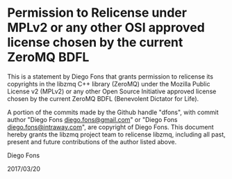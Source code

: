 # Permission to Relicense under MPLv2 or any other OSI approved license chosen by the current ZeroMQ BDFL

This is a statement by Diego Fons
that grants permission to relicense its copyrights in the libzmq C++
library (ZeroMQ) under the Mozilla Public License v2 (MPLv2) or any other 
Open Source Initiative approved license chosen by the current ZeroMQ 
BDFL (Benevolent Dictator for Life).

A portion of the commits made by the Github handle "dfons", with
commit author "Diego Fons <diego.fons@gmail.com>" or "Diego Fons <diego.fons@intraway.com>", are copyright of Diego Fons.
This document hereby grants the libzmq project team to relicense libzmq, 
including all past, present and future contributions of the author listed above.

Diego Fons

2017/03/20
